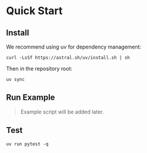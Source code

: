 # Quick Start

## Install
We recommend using uv for dependency management:
```
curl -LsSf https://astral.sh/uv/install.sh | sh
```
Then in the repository root:
```
uv sync
```

## Run Example
> Example script will be added later.

## Test
```
uv run pytest -q
```
